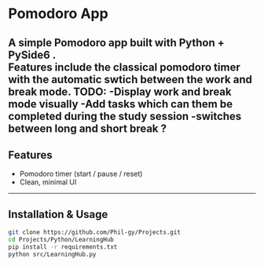 # Pomodoro App

A simple Pomodoro app built with **Python + PySide6** .  
Features include the classical pomodoro timer with the automatic swtich between the work and break mode.
TODO:
-Display work and break mode visually
-Add tasks which can them be completed during the study session
-switches between long and short break ?
---

## Features

- Pomodoro timer (start / pause / reset)  
- Clean, minimal UI  

---

## Installation & Usage

```bash
git clone https://github.com/Phil-gy/Projects.git
cd Projects/Python/LearningHub            
pip install -r requirements.txt
python src/LearningHub.py                   
